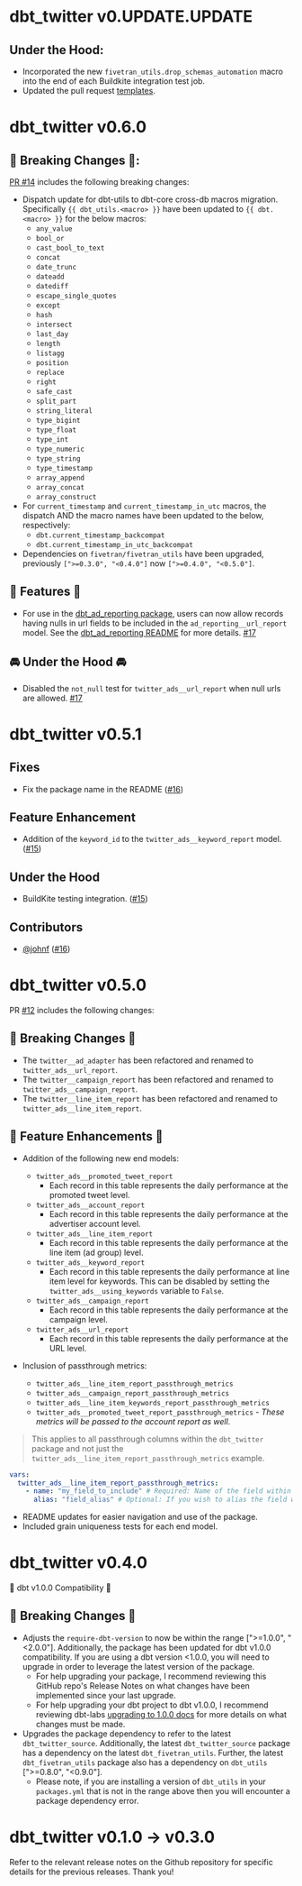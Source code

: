 # dbt_twitter v0.UPDATE.UPDATE

 ## Under the Hood:

- Incorporated the new `fivetran_utils.drop_schemas_automation` macro into the end of each Buildkite integration test job.
- Updated the pull request [templates](/.github).
# dbt_twitter v0.6.0

## 🚨 Breaking Changes 🚨:
[PR #14](https://github.com/fivetran/dbt_twitter/pull/14) includes the following breaking changes:
- Dispatch update for dbt-utils to dbt-core cross-db macros migration. Specifically `{{ dbt_utils.<macro> }}` have been updated to `{{ dbt.<macro> }}` for the below macros:
    - `any_value`
    - `bool_or`
    - `cast_bool_to_text`
    - `concat`
    - `date_trunc`
    - `dateadd`
    - `datediff`
    - `escape_single_quotes`
    - `except`
    - `hash`
    - `intersect`
    - `last_day`
    - `length`
    - `listagg`
    - `position`
    - `replace`
    - `right`
    - `safe_cast`
    - `split_part`
    - `string_literal`
    - `type_bigint`
    - `type_float`
    - `type_int`
    - `type_numeric`
    - `type_string`
    - `type_timestamp`
    - `array_append`
    - `array_concat`
    - `array_construct`
- For `current_timestamp` and `current_timestamp_in_utc` macros, the dispatch AND the macro names have been updated to the below, respectively:
    - `dbt.current_timestamp_backcompat`
    - `dbt.current_timestamp_in_utc_backcompat`
- Dependencies on `fivetran/fivetran_utils` have been upgraded, previously `[">=0.3.0", "<0.4.0"]` now `[">=0.4.0", "<0.5.0"]`.

## 🎉 Features 🎉
- For use in the [dbt_ad_reporting package](https://github.com/fivetran/dbt_ad_reporting), users can now allow records having nulls in url fields to be included in the `ad_reporting__url_report` model. See the [dbt_ad_reporting README](https://github.com/fivetran/dbt_ad_reporting) for more details. [#17](https://github.com/fivetran/dbt_twitter/pull/17) 
## 🚘 Under the Hood 🚘
- Disabled the `not_null` test for `twitter_ads__url_report` when null urls are allowed. [#17](https://github.com/fivetran/dbt_twitter/pull/17)

# dbt_twitter v0.5.1
## Fixes
- Fix the package name in the README ([#16](https://github.com/fivetran/dbt_twitter/pull/16))

## Feature Enhancement
- Addition of the `keyword_id` to the `twitter_ads__keyword_report` model. ([#15](https://github.com/fivetran/dbt_twitter/pull/15))

## Under the Hood
- BuildKite testing integration. ([#15](https://github.com/fivetran/dbt_twitter/pull/15))

## Contributors
- [@johnf](https://github.com/johnf) ([#16](https://github.com/fivetran/dbt_twitter/pull/16))

# dbt_twitter v0.5.0

PR [#12](https://github.com/fivetran/dbt_twitter/pull/12) includes the following changes:
## 🚨 Breaking Changes 🚨
- The `twitter__ad_adapter` has been refactored and renamed to `twitter_ads__url_report`.
- The `twitter__campaign_report` has been refactored and renamed to `twitter_ads__campaign_report`.
- The `twitter__line_item_report` has been refactored and renamed to `twitter_ads__line_item_report`.

## 🎉 Feature Enhancements 🎉
- Addition of the following new end models:
  - `twitter_ads__promoted_tweet_report`
    - Each record in this table represents the daily performance at the promoted tweet level.
  - `twitter_ads__account_report`
    - Each record in this table represents the daily performance at the advertiser account level.
  - `twitter_ads__line_item_report`
    - Each record in this table represents the daily performance at the line item (ad group) level.
  - `twitter_ads__keyword_report`
    - Each record in this table represents the daily performance at line item level for keywords. This can be disabled by setting the `twitter_ads__using_keywords` variable to `False`.
  - `twitter_ads__campaign_report`
    - Each record in this table represents the daily performance at the campaign level.
  - `twitter_ads__url_report`
    - Each record in this table represents the daily performance at the URL level.

- Inclusion of passthrough metrics:
  - `twitter_ads__line_item_report_passthrough_metrics`
  - `twitter_ads__campaign_report_passthrough_metrics`
  - `twitter_ads__line_item_keywords_report_passthrough_metrics`
  - `twitter_ads__promoted_tweet_report_passthrough_metrics` - _These metrics will be passed to the account report as well._
> This applies to all passthrough columns within the `dbt_twitter` package and not just the `twitter_ads__line_item_report_passthrough_metrics` example.
```yml
vars:
  twitter_ads__line_item_report_passthrough_metrics:
    - name: "my_field_to_include" # Required: Name of the field within the source.
      alias: "field_alias" # Optional: If you wish to alias the field within the staging model.
```

- README updates for easier navigation and use of the package.
- Included grain uniqueness tests for each end model.

# dbt_twitter v0.4.0
🎉 dbt v1.0.0 Compatibility 🎉
## 🚨 Breaking Changes 🚨
- Adjusts the `require-dbt-version` to now be within the range [">=1.0.0", "<2.0.0"]. Additionally, the package has been updated for dbt v1.0.0 compatibility. If you are using a dbt version <1.0.0, you will need to upgrade in order to leverage the latest version of the package.
  - For help upgrading your package, I recommend reviewing this GitHub repo's Release Notes on what changes have been implemented since your last upgrade.
  - For help upgrading your dbt project to dbt v1.0.0, I recommend reviewing dbt-labs [upgrading to 1.0.0 docs](https://docs.getdbt.com/docs/guides/migration-guide/upgrading-to-1-0-0) for more details on what changes must be made.
- Upgrades the package dependency to refer to the latest `dbt_twitter_source`. Additionally, the latest `dbt_twitter_source` package has a dependency on the latest `dbt_fivetran_utils`. Further, the latest `dbt_fivetran_utils` package also has a dependency on `dbt_utils` [">=0.8.0", "<0.9.0"].
  - Please note, if you are installing a version of `dbt_utils` in your `packages.yml` that is not in the range above then you will encounter a package dependency error.

# dbt_twitter v0.1.0 -> v0.3.0
Refer to the relevant release notes on the Github repository for specific details for the previous releases. Thank you!
